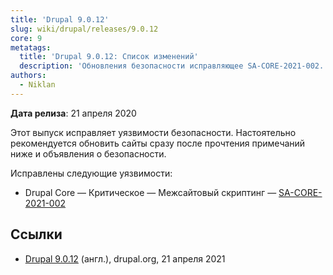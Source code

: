 ```yaml
---
title: 'Drupal 9.0.12'
slug: wiki/drupal/releases/9.0.12
core: 9
metatags:
  title: 'Drupal 9.0.12: Список изменений'
  description: 'Обновления безопасности исправляющее SA-CORE-2021-002.'
authors:
  - Niklan
---
```


**Дата релиза**: 21 апреля 2020

Этот выпуск исправляет уязвимости безопасности. Настоятельно рекомендуется обновить сайты сразу после прочтения примечаний ниже и объявления о безопасности.

Исправлены следующие уязвимости:

- Drupal Core — Критическое — Межсайтовый скриптинг — [SA-CORE-2021-002](../../../../security/sa-core/2021-002/index.md)

## Ссылки

- [Drupal 9.0.12](https://www.drupal.org/project/drupal/releases/9.0.12) (англ.), drupal.org, 21 апреля 2021
